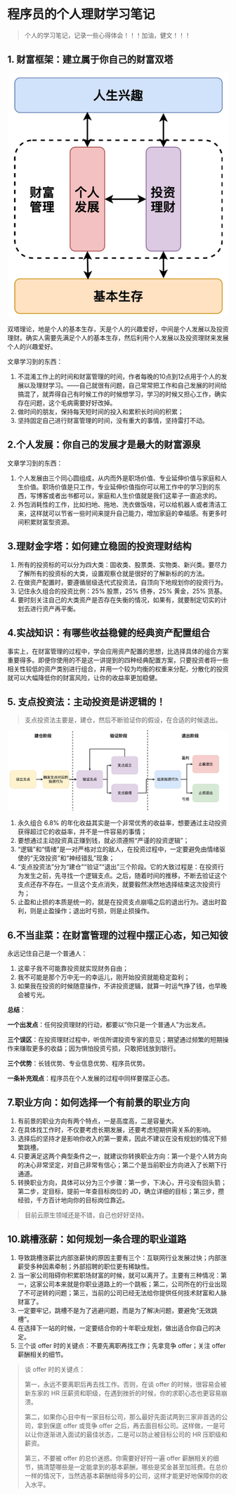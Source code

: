 # 程序员的个人理财学习笔记

> 个人的学习笔记，记录一些心得体会！！！加油，健文！！！

## 1. 财富框架：建立属于你自己的财富双塔

![](./img/1.双塔.png)

双塔理论，地是个人的基本生存，天是个人的兴趣爱好，中间是个人发展以及投资理财。确实人需要先满足个人的基本生存，然后利用个人发展以及投资理财来发展个人的兴趣爱好。

文章学习到的东西：

1. 不混淆工作上的时间和财富管理的时间，作者每晚的10点到12点用于个人的发展以及理财学习。——自己就很有问题，自己常常把工作和自己发展的时间给搞混了，就弄得自己有时候工作的时候想学习，学习的时候又担心工作，确实存在问题，这个毛病需要好好改掉。
2. 做时间的朋友，保持每天短时间的投入和累积长时间的积累；
3. 坚持固定自己进行财富管理的时间，没有重大的事情，坚持雷打不动。

## 2.个人发展：你自己的发展才是最大的财富源泉

文章学习到的东西：

1. 个人发展由三个同心圆组成，从内而外是职场价值、专业延伸价值与家庭和人生价值。职场价值是只工作，专业延伸价值指你可以用工作中的学习到的东西，写博客或者出书都可以，家庭和人生价值就是我们这辈子一直追求的。
2. 外包消耗性的工作，比如扫地、拖地、洗衣做饭啥，可以给机器人或者清洁工来，这样就可以节省一些时间来提升自己能力，增加家庭的幸福感。有更多时间积累财富型资源。

## 3.理财金字塔：如何建立稳固的投资理财结构

1. 所有的投资标的可以分为四大类：固收类、股票类、实物类、新兴类。要尽力了解所有的投资标的大类，设置观察仓就是很好的了解新标的的方法。
2. 在做资产配置时，要遵循层级迭代式投资法，自顶向下地规划你的投资行为。
3. 记住永久组合的投资比例：25% 股票，25% 债券，25% 黄金，25% 货基。
4. 要时刻关注自己的大类资产是否存在失衡的情况，如果有，就要制定切实的计划去进行资产再平衡。



## 4.实战知识：有哪些收益稳健的经典资产配置组合

事实上，在财富管理的过程中，学会应用资产配置的思想，比选择具体的组合方案重要得多。即便你使用的不是这一讲提到的四种经典配置方案，只要投资者将一些相关性较低的资产类别进行组合，并用一个较为均衡的权重来分配，分散化的投资就可以大幅降低你的财富风险，让你的收益率更加稳健。

## 5. 支点投资法：主动投资是讲逻辑的！

> 支点投资法主要是，建仓，然后不断验证你的假设，在合适的时候退出。

![](./img/支点投资法.png)

1. 永久组合 6.8% 的年化收益其实是一个非常优秀的收益率，想要通过主动投资获得超过它的收益率，并不是一件容易的事情；
2. 要想通过主动投资真正赚到钱，就必须遵照“严谨的投资逻辑”；
3. “逻辑”和“情绪”是一对严格对立的敌人，在投资过程中，一定要避免由情绪驱使的“无效投资”和“神经错乱”现象；
4. “支点投资法”分为“建仓”“验证”“退出”三个阶段。它的大致过程是：在投资行为发生之前，先寻找一个逻辑支点。之后，随着时间的推移，不断去验证这个支点还存不存在。一旦这个支点消失，就要毅然决然地选择结束这次投资行为；
5. 止盈和止损的本质是统一的，就是在投资支点崩塌之后的退出行为。退出时盈利，则是止盈操作；退出时亏损，则是止损操作。

## 6.不当韭菜：在财富管理的过程中摆正心态，知己知彼

永远记住自己是一个普通人：

1. 这辈子我不可能靠投资就实现财务自由；
2. 我不可能是那个万中无一的幸运儿，刚开始投资就能稳定盈利；
3. 如果我在投资的时候随意操作，不讲投资逻辑，就算一时运气挣了钱，也早晚会被亏光。

**总结**：

**一个出发点**：任何投资理财的行动，都要以“你只是一个普通人”为出发点。

**三个误区**：在投资理财过程中，听信所谓投资专家的意见；期望通过频繁的短期操作来赚取更多的收益；因为惧怕投资亏损，只敢把钱放到银行。

**三个优势**：长钱优势、专业信息优势、程序员优势。

**一条补充观点**：程序员在个人发展的过程中同样要摆正心态。

## 7.职业方向：如何选择一个有前景的职业方向

1. 有前景的职业方向有两个特点，一是高度高，二是容量大。
2. 在具体找工作时，不仅要考虑长期发展，还要考虑短期供需关系的影响。
3. 选择后的坚持才是影响你收入的第一要素，因此不建议在没有规划的情况下频繁跳槽。
4. 只要满足这两个典型条件之一，就建议你转换职业方向：第一个是个人转方向的决心非常坚定，对自己非常有信心；第二个是当前职业方向进入了长期下行通道。
5. 转换职业方向，具体可以分为三个步骤：第一步，下决心，开弓没有回头箭；第二步，定目标，提前一年查目标岗位的 JD，确立详细的目标；第三步，攒经验，千方百计地向你的目标岗位靠近。

> 目前云原生领域还是不错，自己也好好坚持。

## 10.跳槽涨薪：如何规划一条合理的职业道路

1. 导致跳槽涨薪比内部涨薪快的原因主要有三个：互联网行业发展过快；内部涨薪受多种因素牵制；外部招聘的职位更有稀缺性。
2. 当一家公司阻碍你积累职场财富的时候，就可以离开了。主要有三种情况：第一，这家公司本来就是你职业道路上的一个跳板；第二，公司所在的行业出现了不可逆转的问题；第三，当前的公司已经无法给你提供任何技术财富和人脉财富了。
3. 一定要牢记，跳槽不是为了逃避问题，而是为了解决问题，要避免“无效跳槽”。
4. 在选择下一站的时候，一定要结合你的十年职业规划，做出适合你自己的决定。
5. 三个谈 offer 时的关键点：不要先离职再找工作；先拿竞争 offer；关注 offer 薪酬相关的细节。

> 谈 offer 时的关键点：
>
> 第一，永远不要离职后再去找工作。否则，在谈 offer 的时候，很容易会被新东家的 HR 压薪资和职级，在遇到挫折的时候，你的求职心态也更容易崩溃。
>
> 第二，如果你心目中有一家目标公司，那么最好先面试两到三家非首选的公司，拿到保底 offer 或竞争 offer 之后，再去面目标公司。这样做，一是可以让你逐渐进入面试的最佳状态，二是可以防止被目标公司的 HR 压职级和薪资。
>
> 第三，不要被 offer 的总价迷惑。你需要好好捋一遍 offer 薪酬相关的细节，搞清楚哪些是一定能拿到的基本薪酬，哪些是奖金甚至加班费。在总价一样的情况下，当然选基本薪酬给得多的公司，这样才能更好地保障你的收入水平。
